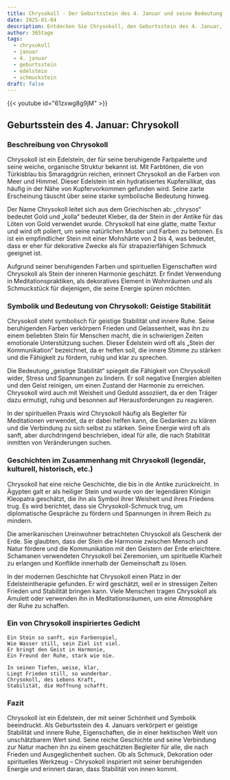 ```yaml
---
title: Chrysokoll - Der Geburtsstein des 4. Januar und seine Bedeutung
date: 2025-01-04
description: Entdecken Sie Chrysokoll, den Geburtsstein des 4. Januar, der Geistige Stabilität symbolisiert. Seine Symbolik und Geschichte werden Sie inspirieren.
author: 365tage
tags:
  - chrysokoll
  - januar
  - 4. januar
  - geburtsstein
  - edelstein
  - schmuckstein
draft: false
---
```


{{< youtube id="61zxwg8g9jM" >}}

## Geburtsstein des 4. Januar: Chrysokoll

### Beschreibung von Chrysokoll

Chrysokoll ist ein Edelstein, der für seine beruhigende Farbpalette und seine weiche, organische Struktur bekannt ist. Mit Farbtönen, die von Türkisblau bis Smaragdgrün reichen, erinnert Chrysokoll an die Farben von Meer und Himmel. Dieser Edelstein ist ein hydratisiertes Kupfersilikat, das häufig in der Nähe von Kupfervorkommen gefunden wird. Seine zarte Erscheinung täuscht über seine starke symbolische Bedeutung hinweg.

Der Name Chrysokoll leitet sich aus dem Griechischen ab: „chrysos“ bedeutet Gold und „kolla“ bedeutet Kleber, da der Stein in der Antike für das Löten von Gold verwendet wurde. Chrysokoll hat eine glatte, matte Textur und wird oft poliert, um seine natürlichen Muster und Farben zu betonen. Es ist ein empfindlicher Stein mit einer Mohshärte von 2 bis 4, was bedeutet, dass er eher für dekorative Zwecke als für strapazierfähigen Schmuck geeignet ist.

Aufgrund seiner beruhigenden Farben und spirituellen Eigenschaften wird Chrysokoll als Stein der inneren Harmonie geschätzt. Er findet Verwendung in Meditationspraktiken, als dekoratives Element in Wohnräumen und als Schmuckstück für diejenigen, die seine Energie spüren möchten.

### Symbolik und Bedeutung von Chrysokoll: Geistige Stabilität

Chrysokoll steht symbolisch für geistige Stabilität und innere Ruhe. Seine beruhigenden Farben verkörpern Frieden und Gelassenheit, was ihn zu einem beliebten Stein für Menschen macht, die in schwierigen Zeiten emotionale Unterstützung suchen. Dieser Edelstein wird oft als „Stein der Kommunikation“ bezeichnet, da er helfen soll, die innere Stimme zu stärken und die Fähigkeit zu fördern, ruhig und klar zu sprechen.

Die Bedeutung „geistige Stabilität“ spiegelt die Fähigkeit von Chrysokoll wider, Stress und Spannungen zu lindern. Er soll negative Energien ableiten und den Geist reinigen, um einen Zustand der Harmonie zu erreichen. Chrysokoll wird auch mit Weisheit und Geduld assoziiert, da er den Träger dazu ermutigt, ruhig und besonnen auf Herausforderungen zu reagieren.

In der spirituellen Praxis wird Chrysokoll häufig als Begleiter für Meditationen verwendet, da er dabei helfen kann, die Gedanken zu klären und die Verbindung zu sich selbst zu stärken. Seine Energie wird oft als sanft, aber durchdringend beschrieben, ideal für alle, die nach Stabilität inmitten von Veränderungen suchen.

### Geschichten im Zusammenhang mit Chrysokoll (legendär, kulturell, historisch, etc.)

Chrysokoll hat eine reiche Geschichte, die bis in die Antike zurückreicht. In Ägypten galt er als heiliger Stein und wurde von der legendären Königin Kleopatra geschätzt, die ihn als Symbol ihrer Weisheit und ihres Friedens trug. Es wird berichtet, dass sie Chrysokoll-Schmuck trug, um diplomatische Gespräche zu fördern und Spannungen in ihrem Reich zu mindern.

Die amerikanischen Ureinwohner betrachteten Chrysokoll als Geschenk der Erde. Sie glaubten, dass der Stein die Harmonie zwischen Mensch und Natur fördere und die Kommunikation mit den Geistern der Erde erleichtere. Schamanen verwendeten Chrysokoll bei Zeremonien, um spirituelle Klarheit zu erlangen und Konflikte innerhalb der Gemeinschaft zu lösen.

In der modernen Geschichte hat Chrysokoll einen Platz in der Edelsteintherapie gefunden. Er wird geschätzt, weil er in stressigen Zeiten Frieden und Stabilität bringen kann. Viele Menschen tragen Chrysokoll als Amulett oder verwenden ihn in Meditationsräumen, um eine Atmosphäre der Ruhe zu schaffen.

### Ein von Chrysokoll inspiriertes Gedicht

```
Ein Stein so sanft, ein Farbenspiel,  
Wie Wasser still, sein Ziel ist viel.  
Er bringt den Geist in Harmonie,  
Ein Freund der Ruhe, stark wie nie.  

In seinen Tiefen, weise, klar,  
Liegt Frieden still, so wunderbar.  
Chrysokoll, des Lebens Kraft,  
Stabilität, die Hoffnung schafft.  
```

### Fazit

Chrysokoll ist ein Edelstein, der mit seiner Schönheit und Symbolik beeindruckt. Als Geburtsstein des 4. Januars verkörpert er geistige Stabilität und innere Ruhe, Eigenschaften, die in einer hektischen Welt von unschätzbarem Wert sind. Seine reiche Geschichte und seine Verbindung zur Natur machen ihn zu einem geschätzten Begleiter für alle, die nach Frieden und Ausgeglichenheit suchen. Ob als Schmuck, Dekoration oder spirituelles Werkzeug – Chrysokoll inspiriert mit seiner beruhigenden Energie und erinnert daran, dass Stabilität von innen kommt.